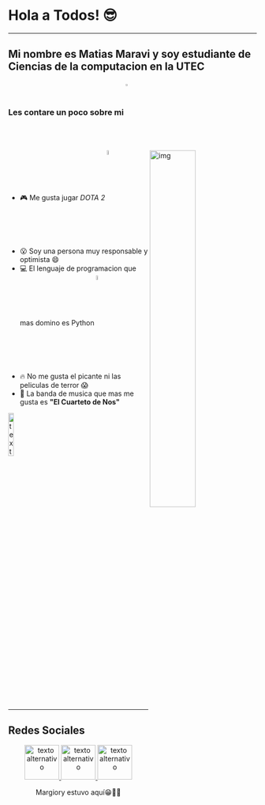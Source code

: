 # Hola a Todos! :sunglasses:
---
Mi nombre es Matias Maravi y soy estudiante de **Ciencias de la computacion** en la **UTEC**
---
### Les contare un poco sobre mi <img align="center" alt="img" src="https://media.giphy.com/media/LmNwrBhejkK9EFP504/giphy.gif" width="3%" height="auto" /> 
<img align="right" alt="img" src="https://media1.giphy.com/media/eHKM1zH4JBMk/giphy.gif?cid=ecf05e47a4qi76m7boz1f7y4ilceeabrqvbfn3yjjfv95voe&rid=giphy.gif&ct=g" width="43%" height="auto" />

- :video_game: Me gusta jugar *DOTA 2* <a href="https://steamcommunity.com/profiles/76561198129540886/"> </a> <img align="center" alt="img" src="https://cdn-icons-png.flaticon.com/512/588/588308.png" width="5%" height="auto" />
- :open_mouth: Soy una persona muy responsable y optimista :smile:
- :computer: El lenguaje de programacion que mas domino es Python <img align="center" alt="img" src="https://upload.wikimedia.org/wikipedia/commons/thumb/0/0a/Python.svg/1200px-Python.svg.png" width="5%" height="auto" />
- :fire: No me gusta el picante ni las peliculas de terror :scream:
- :musical_note: La banda de musica que mas me gusta es **"El Cuarteto de Nos"** 
<right>
<a href="https://www.youtube.com/watch?v=2tQVGWh04fc">   <img src = "https://i.pinimg.com/originals/b2/94/60/b294605a923302c9973e3e5ed6d1a77e.jpg" alt = "texto alternativo" width="15%" height="auto"& nbsp; & nbsp;></a>

---
## **Redes Sociales**

<center>
<a href="https://www.facebook.com/matias.maravi.anyosa">   <img src = "https://cdn-icons-png.flaticon.com/512/1384/1384879.png" alt = "texto alternativo" width = " 70 "altura =" 70 "& nbsp; & nbsp;></a><a href="https://twitter.com/daddymat1u5">   <img src = "https://cdn-icons-png.flaticon.com/512/1383/1383265.png" alt = "texto alternativo" width = "70" altura =" 70 "> </a> <a href="https://www.youtube.com/channel/UCBPS19q4sjx4YjBx68G8xEw">   <img src = "https://cdn-icons-png.flaticon.com/512/1383/1383260.png" alt = "texto alternativo" width = " 70 "altura =" 70 "> </a>



Margiory estuvo aquí😁✌🏻
